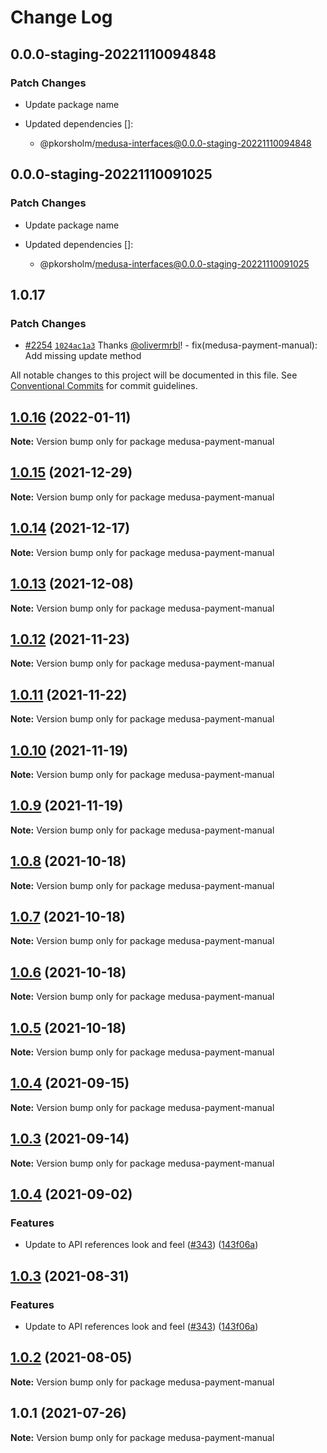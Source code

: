 # Change Log

## 0.0.0-staging-20221110094848

### Patch Changes

- Update package name

- Updated dependencies []:
  - @pkorsholm/medusa-interfaces@0.0.0-staging-20221110094848

## 0.0.0-staging-20221110091025

### Patch Changes

- Update package name

- Updated dependencies []:
  - @pkorsholm/medusa-interfaces@0.0.0-staging-20221110091025

## 1.0.17

### Patch Changes

- [#2254](https://github.com/medusajs/medusa/pull/2254) [`1024ac1a3`](https://github.com/medusajs/medusa/commit/1024ac1a3679180eb9097e33d13776dc6f4b4a75) Thanks [@olivermrbl](https://github.com/olivermrbl)! - fix(medusa-payment-manual): Add missing update method

All notable changes to this project will be documented in this file.
See [Conventional Commits](https://conventionalcommits.org) for commit guidelines.

## [1.0.16](https://github.com/medusajs/medusa/compare/medusa-payment-manual@1.0.15...medusa-payment-manual@1.0.16) (2022-01-11)

**Note:** Version bump only for package medusa-payment-manual

## [1.0.15](https://github.com/medusajs/medusa/compare/medusa-payment-manual@1.0.14...medusa-payment-manual@1.0.15) (2021-12-29)

**Note:** Version bump only for package medusa-payment-manual

## [1.0.14](https://github.com/medusajs/medusa/compare/medusa-payment-manual@1.0.13...medusa-payment-manual@1.0.14) (2021-12-17)

**Note:** Version bump only for package medusa-payment-manual

## [1.0.13](https://github.com/medusajs/medusa/compare/medusa-payment-manual@1.0.12...medusa-payment-manual@1.0.13) (2021-12-08)

**Note:** Version bump only for package medusa-payment-manual

## [1.0.12](https://github.com/medusajs/medusa/compare/medusa-payment-manual@1.0.11...medusa-payment-manual@1.0.12) (2021-11-23)

**Note:** Version bump only for package medusa-payment-manual

## [1.0.11](https://github.com/medusajs/medusa/compare/medusa-payment-manual@1.0.10...medusa-payment-manual@1.0.11) (2021-11-22)

**Note:** Version bump only for package medusa-payment-manual

## [1.0.10](https://github.com/medusajs/medusa/compare/medusa-payment-manual@1.0.9...medusa-payment-manual@1.0.10) (2021-11-19)

**Note:** Version bump only for package medusa-payment-manual

## [1.0.9](https://github.com/medusajs/medusa/compare/medusa-payment-manual@1.0.8...medusa-payment-manual@1.0.9) (2021-11-19)

**Note:** Version bump only for package medusa-payment-manual

## [1.0.8](https://github.com/medusajs/medusa/compare/medusa-payment-manual@1.0.7...medusa-payment-manual@1.0.8) (2021-10-18)

**Note:** Version bump only for package medusa-payment-manual

## [1.0.7](https://github.com/medusajs/medusa/compare/medusa-payment-manual@1.0.6...medusa-payment-manual@1.0.7) (2021-10-18)

**Note:** Version bump only for package medusa-payment-manual

## [1.0.6](https://github.com/medusajs/medusa/compare/medusa-payment-manual@1.0.4...medusa-payment-manual@1.0.6) (2021-10-18)

**Note:** Version bump only for package medusa-payment-manual

## [1.0.5](https://github.com/medusajs/medusa/compare/medusa-payment-manual@1.0.4...medusa-payment-manual@1.0.5) (2021-10-18)

**Note:** Version bump only for package medusa-payment-manual

## [1.0.4](https://github.com/medusajs/medusa/compare/medusa-payment-manual@1.0.4...medusa-payment-manual@1.0.4) (2021-09-15)

**Note:** Version bump only for package medusa-payment-manual

## [1.0.3](https://github.com/medusajs/medusa/compare/medusa-payment-manual@1.0.4...medusa-payment-manual@1.0.3) (2021-09-14)

**Note:** Version bump only for package medusa-payment-manual

## [1.0.4](https://github.com/medusajs/medusa/compare/medusa-payment-manual@1.0.2...medusa-payment-manual@1.0.4) (2021-09-02)

### Features

- Update to API references look and feel ([#343](https://github.com/medusajs/medusa/issues/343)) ([143f06a](https://github.com/medusajs/medusa/commit/143f06aa397dcc16991405a6143c22eaa0e3ffd9))

## [1.0.3](https://github.com/medusajs/medusa/compare/medusa-payment-manual@1.0.2...medusa-payment-manual@1.0.3) (2021-08-31)

### Features

- Update to API references look and feel ([#343](https://github.com/medusajs/medusa/issues/343)) ([143f06a](https://github.com/medusajs/medusa/commit/143f06aa397dcc16991405a6143c22eaa0e3ffd9))

## [1.0.2](https://github.com/medusajs/medusa/compare/medusa-payment-manual@1.0.1...medusa-payment-manual@1.0.2) (2021-08-05)

**Note:** Version bump only for package medusa-payment-manual

## 1.0.1 (2021-07-26)

**Note:** Version bump only for package medusa-payment-manual
